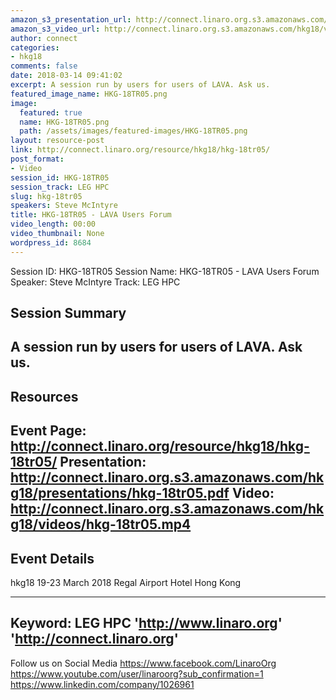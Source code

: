 ```yaml
---
amazon_s3_presentation_url: http://connect.linaro.org.s3.amazonaws.com/hkg18/presentations/hkg-18tr05.pdf
amazon_s3_video_url: http://connect.linaro.org.s3.amazonaws.com/hkg18/videos/hkg-18tr05.mp4
author: connect
categories:
- hkg18
comments: false
date: 2018-03-14 09:41:02
excerpt: A session run by users for users of LAVA. Ask us.
featured_image_name: HKG-18TR05.png
image:
  featured: true
  name: HKG-18TR05.png
  path: /assets/images/featured-images/HKG-18TR05.png
layout: resource-post
link: http://connect.linaro.org/resource/hkg18/hkg-18tr05/
post_format:
- Video
session_id: HKG-18TR05
session_track: LEG HPC
slug: hkg-18tr05
speakers: Steve McIntyre
title: HKG-18TR05 - LAVA Users Forum
video_length: 00:00
video_thumbnail: None
wordpress_id: 8684
---
```


Session ID: HKG-18TR05
Session Name: HKG-18TR05 - LAVA Users Forum
Speaker: Steve McIntyre
Track: LEG HPC


## Session Summary
A session run by users for users of LAVA. Ask us.
---------------------------------------------------
## Resources
Event Page: http://connect.linaro.org/resource/hkg18/hkg-18tr05/
Presentation: http://connect.linaro.org.s3.amazonaws.com/hkg18/presentations/hkg-18tr05.pdf
Video: http://connect.linaro.org.s3.amazonaws.com/hkg18/videos/hkg-18tr05.mp4
---------------------------------------------------
## Event Details
hkg18
19-23 March 2018 
Regal Airport Hotel Hong Kong

---------------------------------------------------
Keyword: LEG HPC
'http://www.linaro.org'
'http://connect.linaro.org'
---------------------------------------------------
Follow us on Social Media
https://www.facebook.com/LinaroOrg
https://www.youtube.com/user/linaroorg?sub_confirmation=1
https://www.linkedin.com/company/1026961